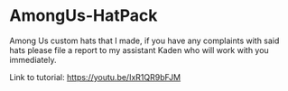 # AmongUs-HatPack
Among Us custom hats that I made, if you have any complaints with said hats please file a report to my assistant Kaden who will work with you immediately.

Link to tutorial: https://youtu.be/IxR1QR9bFJM
